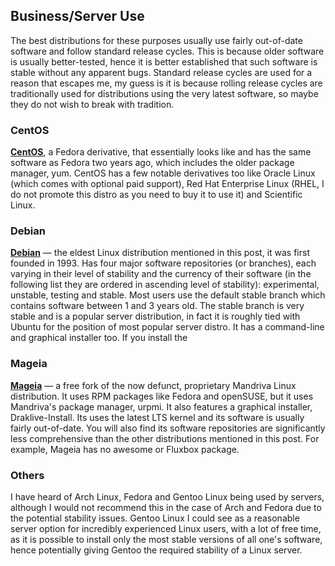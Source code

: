 ## Business/Server Use
The best distributions for these purposes usually use fairly out-of-date software and follow standard release cycles. This is because older software is usually better-tested, hence it is better established that such software is stable without any apparent bugs. Standard release cycles are used for a reason that escapes me, my guess is it is because rolling release cycles are traditionally used for distributions using the very latest software, so maybe they do not wish to break with tradition.

### CentOS
[**CentOS**](https://www.centos.org/), a Fedora derivative, that essentially looks like and has the same software as Fedora two years ago, which includes the older package manager, yum. CentOS has a few notable derivatives too like Oracle Linux (which comes with optional paid support), Red Hat Enterprise Linux (RHEL, I do not promote this distro as you need to buy it to use it) and Scientific Linux.

### Debian
[**Debian**](https://www.debian.org/) &mdash; the eldest Linux distribution mentioned in this post, it was first founded in 1993. Has four major software repositories (or branches), each varying in their level of stability and the currency of their software (in the following list they are ordered in ascending level of stability): experimental, unstable, testing and stable. Most users use the default stable branch which contains software between 1 and 3 years old. The stable branch is very stable and is a popular server distribution, in fact it is roughly tied with Ubuntu for the position of most popular server distro. It has a command-line and graphical installer too. If you install the

### Mageia
[**Mageia**](http://www.mageia.org/en/) &mdash; a free fork of the now defunct, proprietary Mandriva Linux distribution. It uses RPM packages like Fedora and openSUSE, but it uses Mandriva's package manager, urpmi. It also features a graphical installer, Draklive-Install.
Its uses the latest LTS kernel and its software is usually fairly out-of-date. You will also find its software repositories are significantly less comprehensive than the other distributions mentioned in this post. For example, Mageia has no awesome or Fluxbox package.

### Others
I have heard of Arch Linux, Fedora and Gentoo Linux being used by servers, although I would not recommend this in the case of Arch and Fedora due to the potential stability issues. Gentoo Linux I could see as a reasonable server option for incredibly experienced Linux users, with a lot of free time, as it is possible to install only the most stable versions of all one's software, hence potentially giving Gentoo the required stability of a Linux server.
